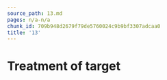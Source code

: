 ```yaml
---
source_path: 13.md
pages: n/a-n/a
chunk_id: 709b948d2679f79de5760024c9b9bf3307adcaa0
title: '13'
---
```

# Treatment of target
